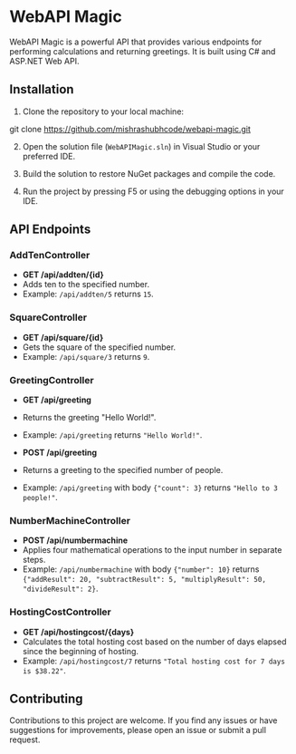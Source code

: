 # WebAPI Magic

WebAPI Magic is a powerful API that provides various endpoints for performing calculations and returning greetings. It is built using C# and ASP.NET Web API.

## Installation

1. Clone the repository to your local machine:

  git clone https://github.com/mishrashubhcode/webapi-magic.git


2. Open the solution file (`WebAPIMagic.sln`) in Visual Studio or your preferred IDE.

3. Build the solution to restore NuGet packages and compile the code.

4. Run the project by pressing F5 or using the debugging options in your IDE.

## API Endpoints

### AddTenController

- **GET /api/addten/{id}**
- Adds ten to the specified number.
- Example: `/api/addten/5` returns `15`.

### SquareController

- **GET /api/square/{id}**
- Gets the square of the specified number.
- Example: `/api/square/3` returns `9`.

### GreetingController

- **GET /api/greeting**
- Returns the greeting "Hello World!".
- Example: `/api/greeting` returns `"Hello World!"`.

- **POST /api/greeting**
- Returns a greeting to the specified number of people.
- Example: `/api/greeting` with body `{"count": 3}` returns `"Hello to 3 people!"`.

### NumberMachineController

- **POST /api/numbermachine**
- Applies four mathematical operations to the input number in separate steps.
- Example: `/api/numbermachine` with body `{"number": 10}` returns `{"addResult": 20, "subtractResult": 5, "multiplyResult": 50, "divideResult": 2}`.

### HostingCostController

- **GET /api/hostingcost/{days}**
- Calculates the total hosting cost based on the number of days elapsed since the beginning of hosting.
- Example: `/api/hostingcost/7` returns `"Total hosting cost for 7 days is $38.22"`.

## Contributing

Contributions to this project are welcome. If you find any issues or have suggestions for improvements, please open an issue or submit a pull request.


